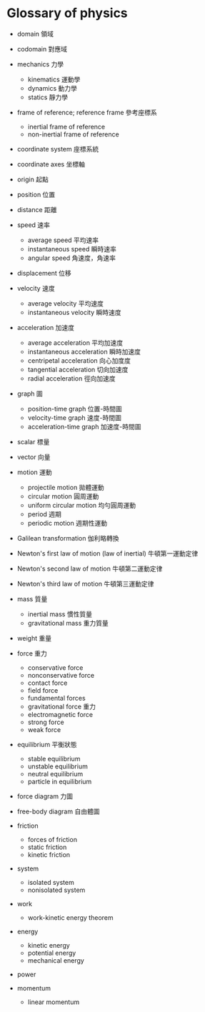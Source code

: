 # Glossary of physics
* domain 領域
* codomain 對應域
* mechanics 力學
  * kinematics 運動學
  * dynamics 動力學
  * statics 靜力學
* frame of reference; reference frame 參考座標系
  * inertial frame of reference
  * non-inertial frame of reference
* coordinate system 座標系統
* coordinate axes 坐標軸
* origin 起點
* position 位置
* distance 距離
* speed 速率
  * average speed 平均速率
  * instantaneous speed 瞬時速率
  * angular speed 角速度，角速率
* displacement 位移
* velocity 速度
  * average velocity 平均速度
  * instantaneous velocity 瞬時速度
* acceleration 加速度
  * average acceleration 平均加速度
  * instantaneous acceleration 瞬時加速度
  * centripetal acceleration 向心加度度
  * tangential acceleration 切向加速度
  * radial acceleration 徑向加速度
* graph 圖
  * position-time graph 位置-時間圖
  * velocity-time graph 速度-時間圖
  * acceleration-time graph 加速度-時間圖
* scalar 標量
* vector 向量
* motion 運動
  * projectile motion 拋體運動
  * circular motion 圓周運動
  * uniform circular motion 均勻圓周運動
  * period 週期
  * periodic motion 週期性運動
* Galilean transformation 伽利略轉換
* Newton's first law of motion (law of inertial) 牛頓第一運動定律
* Newton's second law of motion 牛頓第二運動定律
* Newton's third law of motion 牛頓第三運動定律
* mass 質量
  * inertial mass 慣性質量
  * gravitational mass 重力質量
* weight 重量
* force 重力
  * conservative force
  * nonconservative force
  * contact force
  * field force
  * fundamental forces
  * gravitational force 重力
  * electromagnetic force
  * strong force
  * weak force
* equilibrium 平衡狀態
  * stable equilibrium
  * unstable equilibrium
  * neutral equilibrium
  * particle in equilibrium
* force diagram 力圖
* free-body diagram 自由體圖
* friction
  * forces of friction
  * static friction
  * kinetic friction

* system
  * isolated system
  * nonisolated system
* work
  * work-kinetic energy theorem
* energy
  * kinetic energy
  * potential energy
  * mechanical energy
* power
* momentum
  * linear momentum
  
